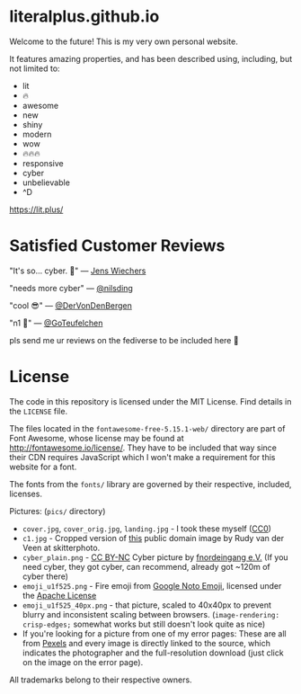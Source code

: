 literalplus.github.io
=====================

Welcome to the future! This is my very own personal website. 

It features amazing properties, and has been described using, including, but not limited to:

 * lit
 * 🔥
 * awesome
 * new
 * shiny
 * modern
 * wow
 * 🔥🔥🔥
 * responsive
 * cyber
 * unbelievable
 * ^D

https://lit.plus/

Satisfied Customer Reviews
==========================

"It's so... cyber. 🤣"
— [Jens Wiechers](https://twitter.com/jwiechers/status/1002720712048742403)

"needs more cyber"
— [@nilsding](https://twitter.com/nilsding/status/862775336261607424)

"cool 😎"
— [@DerVonDenBergen](https://twitter.com/DerVonDenBergen/status/862777956250390530)

"n1 💪"
— [@GoTeufelchen](https://twitter.com/go_teufelchen)

pls send me ur reviews on the fediverse to be included here 💖

License
========

The code in this repository is licensed under the MIT License.
Find details in the `LICENSE` file.
 
The files located in the `fontawesome-free-5.15.1-web/` directory
are part of Font Awesome, whose license may be found
at http://fontawesome.io/license/. They have to be
included that way since their CDN requires JavaScript
which I won't make a requirement for this website
for a font.

The fonts from the `fonts/` library are governed by their
respective, included, licenses.

Pictures: (`pics/` directory)

 * `cover.jpg`, `cover_orig.jpg`, `landing.jpg` - 
   I took these myself ([CC0](https://creativecommons.org/publicdomain/zero/1.0/))
 * `c1.jpg` - Cropped version of [this](https://skitterphoto.com/photos/528/birds-in-orange)
   public domain image by Rudy van der Veen at skitterphoto.
 * `cyber_plain.png` - [CC BY-NC](https://creativecommons.org/licenses/by-nc/4.0/) Cyber picture by <a href="https://cyber.equipment/">fnordeingang e.V.</a> (If you need cyber, they got cyber, can recommend, already got ~120m of cyber there)
 * `emoji_u1f525.png` - Fire emoji from [Google Noto Emoji](https://github.com/googlefonts/noto-emoji), licensed under the [Apache License](https://github.com/googlefonts/noto-emoji#license)
 * `emoji_u1f525_40px.png` - that picture, scaled to 40x40px to prevent blurry and inconsistent scaling between browsers. (`image-rendering: crisp-edges;` somewhat works but still doesn't look quite as nice)
 * If you're looking for a picture from one of my error pages: These are all from [Pexels](https://pexels.com) and every image is directly linked to the source, which indicates the photographer and the full-resolution download (just click on the image on the error page).

All trademarks belong to their respective owners.
